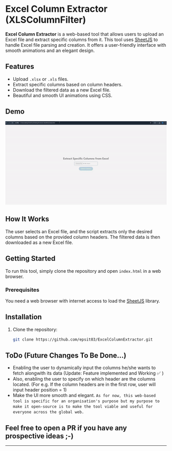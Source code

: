 # Excel Column Extractor (XLSColumnFilter)

**Excel Column Extractor** is a web-based tool that allows users to upload an Excel file and extract specific columns from it. This tool uses [SheetJS](https://github.com/SheetJS/sheetjs) to handle Excel file parsing and creation. It offers a user-friendly interface with smooth animations and an elegant design.

## Features

- Upload `.xlsx` or `.xls` files.
- Extract specific columns based on column headers.
- Download the filtered data as a new Excel file.
- Beautiful and smooth UI animations using CSS.


<!-- https://github.com/user-attachments/assets/bfb17bcb-06e0-4b78-b675-38c922d50f94 -->

## Demo

![](https://github.com/epsit03/XLSColumnFilter/blob/main/assets/ScreenRecording2024-09-14193401-ezgif.com-speed.gif)

## How It Works

The user selects an Excel file, and the script extracts only the desired columns based on the provided column headers. The filtered data is then downloaded as a new Excel file.

## Getting Started

To run this tool, simply clone the repository and open `index.html` in a web browser.

### Prerequisites

You need a web browser with internet access to load the [SheetJS](https://cdnjs.cloudflare.com/ajax/libs/xlsx/0.18.5/xlsx.full.min.js) library.

## Installation

1. Clone the repository:
   ```bash
   git clone https://github.com/epsit03/ExcelColumnExtractor.git

## ToDo (Future Changes To Be Done...)
- Enabling the user to dynamically input the columns he/she wants to fetch alongwith its data (Update: Feature implemented  and Working ✅ )
- Also, enabling the user to specify on which header are the columns located. (For e.g. If the column headers are in the first row, user will input header position = 1)
- Make the UI more smooth and elegant.
```As for now, this web-based tool is specific for an organisation's purpose but my purpose to make it open-source is to make the tool viable and useful for everyone across the global web.```

## Feel free to open a PR if you have any prospective ideas ;-)
---
